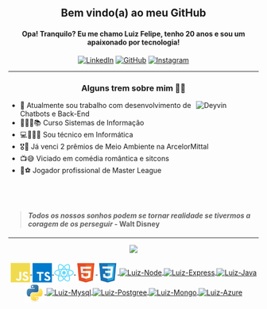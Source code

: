 <h2 align="center">
  
  <strong>Bem vindo(a) ao meu GitHub</strong>

</h2>

<div align="center">
  
</div>

<div align="center">

#### Opa! Tranquilo? Eu me chamo Luiz Felipe, tenho 20 anos e sou um apaixonado por tecnologia!

</div>

<div align="center">

[![LinkedIn](https://img.shields.io/badge/LinkedIn-09131b?style=for-the-badge&logo=linkedin&logoColor=white&link=https://www.linkedin.com/in/luiz-felipe-sena-b151971b3/)](https://www.linkedin.com/in/luiz-felipe-sena-b151971b3/)
  [![GitHub](https://img.shields.io/badge/GitHub-09131b?style=for-the-badge&logo=github&logoColor=white&link=https://github.com/LuizFPS04)](https://github.com/LuizFPS04)
  [![Instagram](https://img.shields.io/badge/Instagram-09131b?style=for-the-badge&logo=instagram&logoColor=white&link=https://www.instagram.com/luizfelipe_0401/)](https://www.instagram.com/luizfelipe_0401/)
  
</div>
  
---

<div align="center">

### **Alguns trem sobre mim 🐔🖤**

</div>

<img align="right" width="25%" src="https://media1.tenor.com/m/eGUyWt5L1qIAAAAC/deyverson-palmeiras.gif" alt="Deyvin" />

<div align="left">

* 🤖 Atualmente sou trabalho com desenvolvimento de Chatbots e Back-End
* 👨🏽‍💻📚 Curso Sistemas de Informação 
* 💻👨🏽‍🎓 Sou técnico em Informática 
* 🎖️🌱 Já venci 2 prêmios de Meio Ambiente na ArcelorMittal 
* 📺😅 Viciado em comédia romântica e sitcons 
* 🤣⚽ Jogador profissional de Master League
  
</div>

<br></br>

<h4>

>*Todos os nossos sonhos podem se tornar realidade se tivermos a coragem de os perseguir* - **Walt Disney**

</h4>

---

<div align="center">
  <a href="https://github.com/LuizFPS04">
  <img height="180em" src="https://github-readme-stats.vercel.app/api/top-langs/?username=LuizFPS04&layout=compact&langs_count=7&theme=codeSTACKr"/>
</div>


<div align="center" style="display: inline_block"><br>
  <img align="center" alt="Luiz-Js" height="40" width="40" src="https://raw.githubusercontent.com/devicons/devicon/master/icons/javascript/javascript-plain.svg">
  <img align="center" alt="Luiz-Ts" height="40" width="40" src="https://raw.githubusercontent.com/devicons/devicon/master/icons/typescript/typescript-plain.svg">
  <img align="center" alt="Luiz-React" height="40" width="40" src="https://raw.githubusercontent.com/devicons/devicon/master/icons/react/react-original.svg">
  <img align="center" alt="Luiz-HTML" height="40" width="40" src="https://raw.githubusercontent.com/devicons/devicon/master/icons/html5/html5-original.svg">
  <img align="center" alt="Luiz-CSS" height="40" width="40" src="https://raw.githubusercontent.com/devicons/devicon/master/icons/css3/css3-original.svg">
  <img align="center" alt="Luiz-Node" height="40" width="40" src="https://cdn.jsdelivr.net/gh/devicons/devicon/icons/nodejs/nodejs-original.svg" />
  <img align="center" alt="Luiz-Express" height="40" width="40" src="https://cdn.jsdelivr.net/gh/devicons/devicon/icons/express/express-original.svg" />
  <img align="center" alt="Luiz-Java" height="40" width="40" src="https://cdn.jsdelivr.net/gh/devicons/devicon/icons/java/java-original.svg" />
  <img align="center" alt="Luiz-Python" height="40" width="40" src="https://raw.githubusercontent.com/devicons/devicon/master/icons/python/python-original.svg">
  <img align="center" alt="Luiz-Mysql" height="40" width="40" src="https://cdn.jsdelivr.net/gh/devicons/devicon/icons/mysql/mysql-original.svg" />
  <img align="center" alt="Luiz-Postgree" height="40" width="40" src="https://cdn.jsdelivr.net/gh/devicons/devicon/icons/postgresql/postgresql-plain.svg" />
  <img align="center" alt="Luiz-Mongo" height="40" width="40" src="https://cdn.jsdelivr.net/gh/devicons/devicon/icons/mongodb/mongodb-original.svg" />
  <img align="center" alt="Luiz-Azure" height="40" width="40" src="https://cdn.jsdelivr.net/gh/devicons/devicon/icons/azure/azure-original.svg" />                   
</div>
